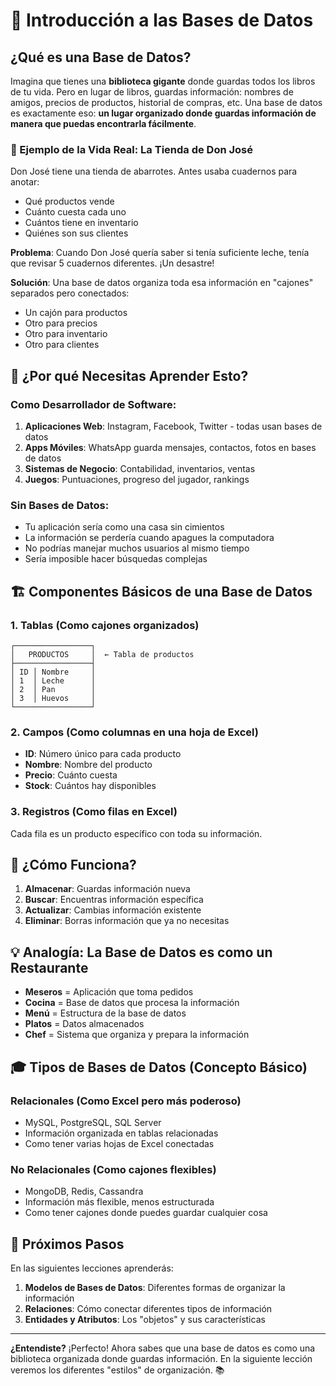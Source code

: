 # 🎯 Introducción a las Bases de Datos

## ¿Qué es una Base de Datos?

Imagina que tienes una **biblioteca gigante** donde guardas todos los libros de tu vida. Pero en lugar de libros, guardas información: nombres de amigos, precios de productos, historial de compras, etc. Una base de datos es exactamente eso: **un lugar organizado donde guardas información de manera que puedas encontrarla fácilmente**.

### 🏪 Ejemplo de la Vida Real: La Tienda de Don José

Don José tiene una tienda de abarrotes. Antes usaba cuadernos para anotar:
- Qué productos vende
- Cuánto cuesta cada uno
- Cuántos tiene en inventario
- Quiénes son sus clientes

**Problema**: Cuando Don José quería saber si tenía suficiente leche, tenía que revisar 5 cuadernos diferentes. ¡Un desastre!

**Solución**: Una base de datos organiza toda esa información en "cajones" separados pero conectados:
- Un cajón para productos
- Otro para precios
- Otro para inventario
- Otro para clientes

## 🎯 ¿Por qué Necesitas Aprender Esto?

### Como Desarrollador de Software:
1. **Aplicaciones Web**: Instagram, Facebook, Twitter - todas usan bases de datos
2. **Apps Móviles**: WhatsApp guarda mensajes, contactos, fotos en bases de datos
3. **Sistemas de Negocio**: Contabilidad, inventarios, ventas
4. **Juegos**: Puntuaciones, progreso del jugador, rankings

### Sin Bases de Datos:
- Tu aplicación sería como una casa sin cimientos
- La información se perdería cuando apagues la computadora
- No podrías manejar muchos usuarios al mismo tiempo
- Sería imposible hacer búsquedas complejas

## 🏗️ Componentes Básicos de una Base de Datos

### 1. **Tablas** (Como cajones organizados)
```
┌─────────────────┐
│   PRODUCTOS     │  ← Tabla de productos
├─────────────────┤
│ ID │ Nombre     │
│ 1  │ Leche      │
│ 2  │ Pan        │
│ 3  │ Huevos     │
└─────────────────┘
```

### 2. **Campos** (Como columnas en una hoja de Excel)
- **ID**: Número único para cada producto
- **Nombre**: Nombre del producto
- **Precio**: Cuánto cuesta
- **Stock**: Cuántos hay disponibles

### 3. **Registros** (Como filas en Excel)
Cada fila es un producto específico con toda su información.

## 🔄 ¿Cómo Funciona?

1. **Almacenar**: Guardas información nueva
2. **Buscar**: Encuentras información específica
3. **Actualizar**: Cambias información existente
4. **Eliminar**: Borras información que ya no necesitas

## 💡 Analogía: La Base de Datos es como un Restaurante

- **Meseros** = Aplicación que toma pedidos
- **Cocina** = Base de datos que procesa la información
- **Menú** = Estructura de la base de datos
- **Platos** = Datos almacenados
- **Chef** = Sistema que organiza y prepara la información

## 🎓 Tipos de Bases de Datos (Concepto Básico)

### **Relacionales** (Como Excel pero más poderoso)
- MySQL, PostgreSQL, SQL Server
- Información organizada en tablas relacionadas
- Como tener varias hojas de Excel conectadas

### **No Relacionales** (Como cajones flexibles)
- MongoDB, Redis, Cassandra
- Información más flexible, menos estructurada
- Como tener cajones donde puedes guardar cualquier cosa

## 🚀 Próximos Pasos

En las siguientes lecciones aprenderás:
1. **Modelos de Bases de Datos**: Diferentes formas de organizar la información
2. **Relaciones**: Cómo conectar diferentes tipos de información
3. **Entidades y Atributos**: Los "objetos" y sus características

---

**¿Entendiste?** ¡Perfecto! Ahora sabes que una base de datos es como una biblioteca organizada donde guardas información. En la siguiente lección veremos los diferentes "estilos" de organización. 📚
